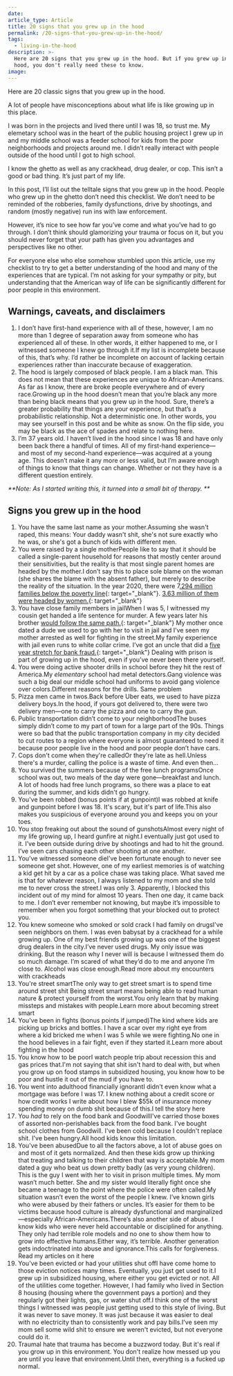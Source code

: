 ```yaml
---
date:
article_type: Article
title: 20 signs that you grew up in the hood
permalink: /20-signs-that-you-grew-up-in-the-hood/
tags:
  - living-in-the-hood
description: >-
  Here are 20 signs that you grew up in the hood. But if you grew up in the
  hood, you don't really need these to know.
image:
---
```

Here are 20 classic signs that you grew up in the hood.

A lot of people have misconceptions about what life is like growing up in this place.

I was born in the projects and lived there until I was 18, so trust me. My elemetary school was in the heart of the public housing project I grew up in and my middle school was a feeder school for kids from the poor neighborhoods and projects around me. I didn’t really interact with people outside of the hood until I got to high school.

I know the ghetto as well as any crackhead, drug dealer, or cop. This isn’t a good or bad thing. It’s just part of my life.

In this post, I’ll list out the telltale signs that you grew up in the hood. People who grew up in the ghetto don’t need this checklist. We don’t need to be reminded of the robberies, family dysfunctions, drive by shootings, and random (mostly negative) run ins with law enforcement.

However, it’s nice to see how far you’ve come and what you’ve had to go through. I don’t think should glamorizing your trauma or focus on it, but you should never forget that your path has given you advantages and perspectives like no other.

For everyone else who else somehow stumbled upon this article, use my checklist to try to get a better understanding of the hood and many of the experiences that are typical. I’m not asking for your sympathy or pity, but understanding that the American way of life can be significantly different for poor people in this environment.

## Warnings, caveats, and disclaimers

1. I don’t have first-hand experience with all of these, however, I am no more than 1 degree of separation away from someone who has experienced all of these. In other words, it either happened to me, or I witnessed someone I knew go through it.If my list is incomplete because of this, that’s why. I’d rather be incomplete on account of lacking certain experiences rather than inaccurate because of exaggeration.
2. The hood is largely composed of black people. I am a black man. This does not mean that these experiences are unique to African-Americans. As far as I know, there are broke people everywhere and of every race.Growing up in the hood doesn’t mean that you’re black any more than being black means that you grew up in the hood. Sure, there’s a greater probability that things are your experience, but that’s a probabilistic relationship. Not a deterministic one. In other words, you may see yourself in this post and be white as snow. On the flip side, you may be black as the ace of spades and relate to nothing here.
3. I’m 37 years old. I haven’t lived in the hood since I was 18 and have only been back there a handful of times. All of my first-hand experience—and most of my second-hand experience—was acquired at a young age. This doesn’t make it any more or less valid, but I’m aware enough of things to know that things can change. Whether or not they have is a different question entirely.

*\*\*Note: As I started writing this, it turned into a small bit of therapy. \*\**

## Signs you grew up in the hood

1. You have the same last name as your mother.Assuming she wasn't raped, this means: Your daddy wasn't shit, she's not sure exactly who he was, or she's got a bunch of kids with different men.
2. You were raised by a single motherPeople like to say that it should be called a single-parent household for reasons that mostly center around their sensitivities, but the reality is that most single parent homes are headed by the mother.I don’t say this to place sole blame on the woman (she shares the blame with the absent father), but merely to describe the reality of the situation. In the year 2020, there were 7[.294 million families below the poverty line](https://www.statista.com/statistics/204743/number-of-poor-families-in-the-us/){: target="_blank"}. [3\.63 million of them were headed by women.](https://www.statista.com/statistics/204996/number-of-poor-families-with-a-female--householder-in-the-us/#:~:text=Number%20of%20poor%20families%20with,in%20the%20U.S.%201990%2D2020&amp;text=In%202020%2C%20around%203.63%20million,of%20material%20possessions%20or%20money.){: target="_blank"}
3. You have close family members in jailWhen I was 5, I witnessed my cousin get handed a life sentence for murder. A few years later his brother [would follow the same path.](https://www.wearecentralpa.com/news/local-news/pittsburgh-man-sentenced-for-selling-fentanyl-laced-drugs/){: target="_blank"} My mother once dated a dude we used to go with her to visit in jail and I’ve seen my mother arrested as well for fighting in the street.My family experience with jail even runs to white collar crime. I’ve got an uncle that did a [five year stretch for bank fraud.](https://archives.fbi.gov/archives/philadelphia/press-releases/2012/sicklerville-new-jersey-man-charged-in-bank-fraud-scheme){: target="_blank"} Dealing with prison is part of growing up in the hood, even if you’ve never been there yourself.
4. You were doing active shooter drills in school before they hit the rest of America.My *elementary* school had metal detectors.Gang violence was such a big deal our middle school had uniforms to avoid gang violence over colors.Different reasons for the drills. Same problem
5. Pizza men came in twos.Back before Uber eats, we used to have pizza delivery boys.In the hood, if yours got delivered to, there were two delivery men—one to carry the pizza and one to carry the gun.
6. Public transportation didn’t come to your neighborhoodThe buses simply didn’t come to my part of town for a large part of the 90s. Things were so bad that the public transportation company in my city decided to cut routes to a region where everyone is almost guaranteed to need it because poor people live in the hood and poor people don’t have cars.
7. Cops don't come when they're calledOr they're late as hell.Unless there's a murder, calling the police is a waste of time. And even then…
8. You survived the summers because of the free lunch programsOnce school was out, two meals of the day were gone—breakfast and lunch. A lot of hoods had free lunch programs, so there was a place to eat during the summer, and kids didn't go hungry.
9. You've been robbed (bonus points if at gunpoint)I was robbed at knife and gunpoint before I was 18. It's scary, but it's part of life.This also makes you suspicious of everyone around you and keeps you on your toes.
10. You stop freaking out about the sound of gunshotsAlmost every night of my life growing up, I heard gunfire at night.I eventually just got used to it. I’ve been outside during drive by shootings and had to hit the ground. I’ve seen cars chasing each other shooting at one another.
11. You’ve witnessed someone dieI’ve been fortunate enough to never see someone get shot. However, one of my earliest memories is of watching a kid get hit by a car as a police chase was taking place. What saved me is that for whatever reason, I always listened to my mom and she told me to never cross the street.I was only 3. Apparently, I blocked this incident out of my mind for almost 10 years. Then one day, it came back to me. I don’t ever remember not knowing, but maybe it’s impossible to remember when you forgot something that your blocked out to protect you.
12. You knew someone who smoked or sold crack I had family on drugsI've seen neighbors on them. I was even babysat by a crackhead for a while growing up. One of my best friends growing up was one of the biggest drug dealers in the city.I’ve never used drugs. My only issue was drinking. But the reason why I never will is because I witnessed them do so much damage. I’m scared of what they’d do to me and anyone I’m close to. Alcohol was close enough.Read more about my encounters with crackheads
13. You're street smartThe only way to get street smart is to spend time around street shit Being street smart means being able to read human nature & protect yourself from the worst.You only learn that by making missteps and mistakes with people.Learn more about becoming street smart
14. You've been in fights (bonus points if jumped)The kind where kids are picking up bricks and bottles. I have a scar over my right eye from where a kid bricked me when I was 5 while we were fighting.No one in the hood believes in a fair fight, even if they started it.Learn more about fighting in the hood
15. You know how to be poorI watch people trip about recession this and gas prices that.I'm not saying that shit isn't hard to deal with, but when you grow up on food stamps in subsidized housing, you know how to be poor and hustle it out of the mud if you have to.
16. You went into adulthood financially ignorantI didn't even know what a mortgage was before I was 17. I knew nothing about a credit score or how credit works I write about how I blew $55k of insurance money spending money on dumb shit because of this.I tell the story here
17. You *had* to rely on the food bank and GoodwillI've carried those boxes of assorted non-perishables back from the food bank. I've bought school clothes from Goodwill. I've been cold because I couldn't replace shit. I've been hungry.All hood kids know this limitation.
18. You've been abusedDue to all the factors above, a lot of abuse goes on and most of it gets normalized. And then these kids grow up thinking that treating and talking to their children that way is acceptable.My mom dated a guy who beat us down pretty badly (as very young children). This is the guy I went with her to visit in prison multiple times. My mom wasn’t much better. She and my sister would literally fight once she became a teenage to the point where the police were often called.My situation wasn’t even the worst of the people I knew. I’ve known girls who were abused by their fathers or uncles. It’s easier for them to be victims because hood culture is already dysfunctional and marginalized—especially African-Americans.There’s also another side of abuse. I know kids who were never held accountable or disciplined for anything. They only had terrible role models and no one to show them how to grow into effective humans.Either way, it’s terrible. Another generation gets indoctrinated into abuse and ignorance.This calls for forgiveness. Read my articles on it here
19. You've been evicted or had your utilities shut offI have come home to those eviction notices many times. Eventually, you just get used to it.I grew up in subsidized housing, where either you get evicted or not. All of the utilities come together. However, I had family who lived in Section 8 housing (housing where the government pays a portion) and they regularly got their lights, gas, or water shut off.I think one of the worst things I witnessed was people just getting used to this style of living. But it was never to save money. It was just because it was easier to deal with no electricity than to consistently work and pay bills.I've seen my mom sell some wild shit to ensure we weren't evicted, but not everyone could do it.
20. TraumaI hate that trauma has become a buzzword today. But it's real if you grow up in this environment. You don't realize how messed up you are until you leave that environment.Until then, everything is a fucked up normal.

&nbsp;

&nbsp;

&nbsp;